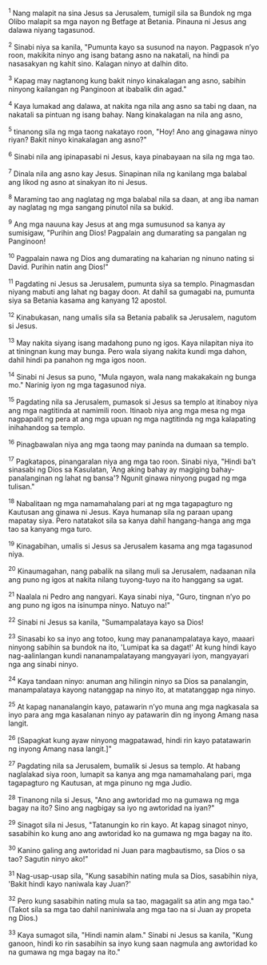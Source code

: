 <sup>1</sup>
Nang malapit na sina Jesus sa Jerusalem, tumigil sila sa Bundok ng mga Olibo malapit sa mga nayon ng Betfage at Betania. Pinauna ni Jesus ang dalawa niyang tagasunod. 

<sup>2</sup>
Sinabi niya sa kanila, "Pumunta kayo sa susunod na nayon. Pagpasok nʼyo roon, makikita ninyo ang isang batang asno na nakatali, na hindi pa nasasakyan ng kahit sino. Kalagan ninyo at dalhin dito. 

<sup>3</sup>
Kapag may nagtanong kung bakit ninyo kinakalagan ang asno, sabihin ninyong kailangan ng Panginoon at ibabalik din agad." 

<sup>4</sup>
Kaya lumakad ang dalawa, at nakita nga nila ang asno sa tabi ng daan, na nakatali sa pintuan ng isang bahay. Nang kinakalagan na nila ang asno, 

<sup>5</sup>
tinanong sila ng mga taong nakatayo roon, "Hoy! Ano ang ginagawa ninyo riyan? Bakit ninyo kinakalagan ang asno?" 

<sup>6</sup>
Sinabi nila ang ipinapasabi ni Jesus, kaya pinabayaan na sila ng mga tao. 

<sup>7</sup>
Dinala nila ang asno kay Jesus. Sinapinan nila ng kanilang mga balabal ang likod ng asno at sinakyan ito ni Jesus. 

<sup>8</sup>
Maraming tao ang naglatag ng mga balabal nila sa daan, at ang iba naman ay naglatag ng mga sangang pinutol nila sa bukid. 

<sup>9</sup>
Ang mga nauuna kay Jesus at ang mga sumusunod sa kanya ay sumisigaw, "Purihin ang Dios! Pagpalain ang dumarating sa pangalan ng Panginoon! 

<sup>10</sup>
Pagpalain nawa ng Dios ang dumarating na kaharian ng ninuno nating si David. Purihin natin ang Dios!" 

<sup>11</sup>
Pagdating ni Jesus sa Jerusalem, pumunta siya sa templo. Pinagmasdan niyang mabuti ang lahat ng bagay doon. At dahil sa gumagabi na, pumunta siya sa Betania kasama ang kanyang 12 apostol.

<sup>12</sup>
Kinabukasan, nang umalis sila sa Betania pabalik sa Jerusalem, nagutom si Jesus. 

<sup>13</sup>
May nakita siyang isang madahong puno ng igos. Kaya nilapitan niya ito at tiningnan kung may bunga. Pero wala siyang nakita kundi mga dahon, dahil hindi pa panahon ng mga igos noon. 

<sup>14</sup>
Sinabi ni Jesus sa puno, "Mula ngayon, wala nang makakakain ng bunga mo." Narinig iyon ng mga tagasunod niya.

<sup>15</sup>
Pagdating nila sa Jerusalem, pumasok si Jesus sa templo at itinaboy niya ang mga nagtitinda at namimili roon. Itinaob niya ang mga mesa ng mga nagpapalit ng pera at ang mga upuan ng mga nagtitinda ng mga kalapating inihahandog sa templo. 

<sup>16</sup>
Pinagbawalan niya ang mga taong may paninda na dumaan sa templo. 

<sup>17</sup>
Pagkatapos, pinangaralan niya ang mga tao roon. Sinabi niya, "Hindi baʼt sinasabi ng Dios sa Kasulatan, 'Ang aking bahay ay magiging bahay-panalanginan ng lahat ng bansa'? Ngunit ginawa ninyong pugad ng mga tulisan." 

<sup>18</sup>
Nabalitaan ng mga namamahalang pari at ng mga tagapagturo ng Kautusan ang ginawa ni Jesus. Kaya humanap sila ng paraan upang mapatay siya. Pero natatakot sila sa kanya dahil hangang-hanga ang mga tao sa kanyang mga turo. 

<sup>19</sup>
Kinagabihan, umalis si Jesus sa Jerusalem kasama ang mga tagasunod niya.

<sup>20</sup>
Kinaumagahan, nang pabalik na silang muli sa Jerusalem, nadaanan nila ang puno ng igos at nakita nilang tuyong-tuyo na ito hanggang sa ugat. 

<sup>21</sup>
Naalala ni Pedro ang nangyari. Kaya sinabi niya, "Guro, tingnan nʼyo po ang puno ng igos na isinumpa ninyo. Natuyo na!" 

<sup>22</sup>
Sinabi ni Jesus sa kanila, "Sumampalataya kayo sa Dios! 

<sup>23</sup>
Sinasabi ko sa inyo ang totoo, kung may pananampalataya kayo, maaari ninyong sabihin sa bundok na ito, 'Lumipat ka sa dagat!' At kung hindi kayo nag-aalinlangan kundi nananampalatayang mangyayari iyon, mangyayari nga ang sinabi ninyo. 

<sup>24</sup>
Kaya tandaan ninyo: anuman ang hilingin ninyo sa Dios sa panalangin, manampalataya kayong natanggap na ninyo ito, at matatanggap nga ninyo. 

<sup>25</sup>
At kapag nananalangin kayo, patawarin nʼyo muna ang mga nagkasala sa inyo para ang mga kasalanan ninyo ay patawarin din ng inyong Amang nasa langit. 

<sup>26</sup>
[Sapagkat kung ayaw ninyong magpatawad, hindi rin kayo patatawarin ng inyong Amang nasa langit.]" 

<sup>27</sup>
Pagdating nila sa Jerusalem, bumalik si Jesus sa templo. At habang naglalakad siya roon, lumapit sa kanya ang mga namamahalang pari, mga tagapagturo ng Kautusan, at mga pinuno ng mga Judio. 

<sup>28</sup>
Tinanong nila si Jesus, "Ano ang awtoridad mo na gumawa ng mga bagay na ito? Sino ang nagbigay sa iyo ng awtoridad na iyan?" 

<sup>29</sup>
Sinagot sila ni Jesus, "Tatanungin ko rin kayo. At kapag sinagot ninyo, sasabihin ko kung ano ang awtoridad ko na gumawa ng mga bagay na ito. 

<sup>30</sup>
Kanino galing ang awtoridad ni Juan para magbautismo, sa Dios o sa tao? Sagutin ninyo ako!" 

<sup>31</sup>
Nag-usap-usap sila, "Kung sasabihin nating mula sa Dios, sasabihin niya, 'Bakit hindi kayo naniwala kay Juan?' 

<sup>32</sup>
Pero kung sasabihin nating mula sa tao, magagalit sa atin ang mga tao." (Takot sila sa mga tao dahil naniniwala ang mga tao na si Juan ay propeta ng Dios.) 

<sup>33</sup>
Kaya sumagot sila, "Hindi namin alam." Sinabi ni Jesus sa kanila, "Kung ganoon, hindi ko rin sasabihin sa inyo kung saan nagmula ang awtoridad ko na gumawa ng mga bagay na ito."